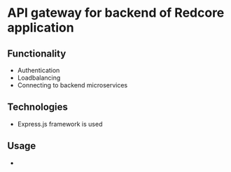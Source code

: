 # API gateway for backend of Redcore application

## Functionality
 * Authentication
 * Loadbalancing
 * Connecting to backend microservices
## Technologies
 * Express.js framework is used
## Usage
 * 

